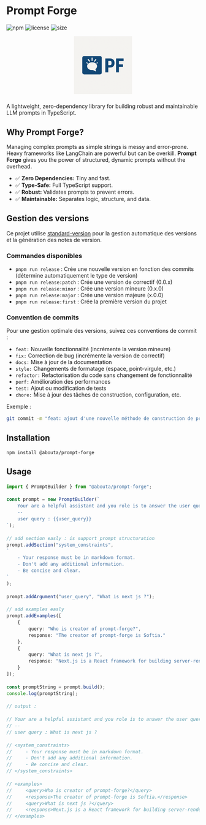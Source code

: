 # Prompt Forge

![npm](https://img.shields.io/npm/v/@abouta/prompt-forge)
![license](https://img.shields.io/npm/l/@abouta/prompt-forge)
![size](https://img.shields.io/bundlephobia/minzip/@abouta/prompt-forge)

<div align="center" style="margin-bottom: 20px;">
    <img src="./logo.png" alt="PF-LOGO" width="30%" />
</div>

A lightweight, zero-dependency library for building robust and maintainable LLM prompts in TypeScript.

## Why Prompt Forge?

Managing complex prompts as simple strings is messy and error-prone. Heavy frameworks like LangChain are powerful but can be overkill. **Prompt Forge** gives you the power of structured, dynamic prompts without the overhead.

- ✅ **Zero Dependencies:** Tiny and fast.
- ✅ **Type-Safe:** Full TypeScript support.
- ✅ **Robust:** Validates prompts to prevent errors.
- ✅ **Maintainable:** Separates logic, structure, and data.

## Gestion des versions

Ce projet utilise [standard-version](https://github.com/conventional-changelog/standard-version) pour la gestion automatique des versions et la génération des notes de version.

### Commandes disponibles

- `pnpm run release` : Crée une nouvelle version en fonction des commits (détermine automatiquement le type de version)
- `pnpm run release:patch` : Crée une version de correctif (0.0.x)
- `pnpm run release:minor` : Crée une version mineure (0.x.0)
- `pnpm run release:major` : Crée une version majeure (x.0.0)
- `pnpm run release:first` : Crée la première version du projet

### Convention de commits

Pour une gestion optimale des versions, suivez ces conventions de commit :

- `feat:` Nouvelle fonctionnalité (incrémente la version mineure)
- `fix:` Correction de bug (incrémente la version de correctif)
- `docs:` Mise à jour de la documentation
- `style:` Changements de formatage (espace, point-virgule, etc.)
- `refactor:` Refactorisation du code sans changement de fonctionnalité
- `perf:` Amélioration des performances
- `test:` Ajout ou modification de tests
- `chore:` Mise à jour des tâches de construction, configuration, etc.

Exemple :

```bash
git commit -m "feat: ajout d'une nouvelle méthode de construction de prompt"
```

## Installation

```bash
npm install @abouta/prompt-forge
```

## Usage

```typescript
import { PromptBuilder } from "@abouta/prompt-forge";

const prompt = new PromptBuilder(`
    Your are a helpful assistant and you role is to answer the user query.
    --
    user query : {{user_query}}
`);

// add section easly : is support prompt structuration
prompt.addSection("system_constraints",
`
    - Your response must be in markdown format.
    - Don't add any additional information.
    - Be concise and clear.
`
);

prompt.addArgument("user_query", "What is next js ?");

// add examples easly
prompt.addExamples([
    {
        query: "Who is creator of prompt-forge?",
        response: "The creator of prompt-forge is Softia."
    },
    {
        query: "What is next js ?",
        response: "Next.js is a React framework for building server-rendered and statically generated web applications."
    }
]);

const promptString = prompt.build();
console.log(promptString);

// output :

// Your are a helpful assistant and you role is to answer the user query.
// --
// user query : What is next js ?

// <system_constraints>
//     - Your response must be in markdown format.
//     - Don't add any additional information.
//     - Be concise and clear.
// </system_constraints>

// <examples>
//     <query>Who is creator of prompt-forge?</query>
//     <response>The creator of prompt-forge is Softia.</response>
//     <query>What is next js ?</query>
//     <response>Next.js is a React framework for building server-rendered and statically generated web applications.</response>
// </examples>

```
